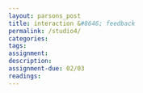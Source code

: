 ```yaml
---  
layout: parsons_post  
title: interaction &#8646; feedback
permalink: /studio4/  
categories:   
tags:  
assignment: 
description: 
assignment-due: 02/03
readings: 
---  
```

